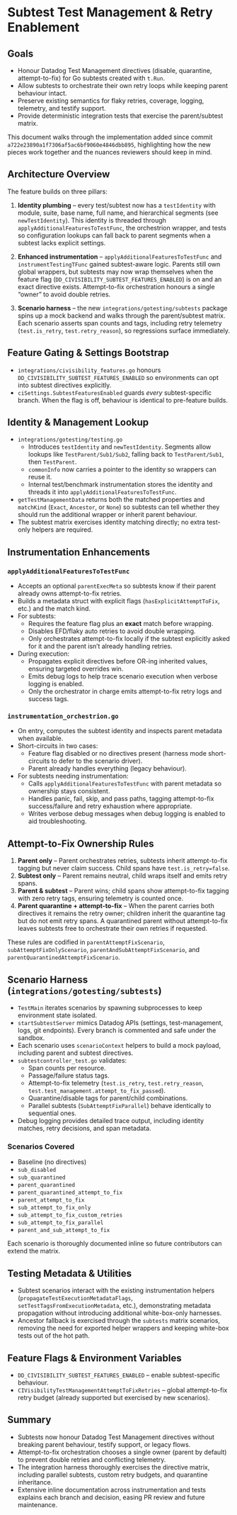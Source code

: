 # Subtest Test Management & Retry Enablement

## Goals

- Honour Datadog Test Management directives (disable, quarantine, attempt-to-fix) for Go
  subtests created with `t.Run`.
- Allow subtests to orchestrate their own retry loops while keeping parent behaviour intact.
- Preserve existing semantics for flaky retries, coverage, logging, telemetry, and testify support.
- Provide deterministic integration tests that exercise the parent/subtest matrix.

This document walks through the implementation added since commit
`a722e23890a1f7306af5ac6bf9060e4846dbb895`, highlighting how the new pieces work together and the
nuances reviewers should keep in mind.

## Architecture Overview

The feature builds on three pillars:

1. **Identity plumbing** – every test/subtest now has a `testIdentity` with module, suite, base name,
   full name, and hierarchical segments (see `newTestIdentity`). This identity is threaded through
   `applyAdditionalFeaturesToTestFunc`, the orchestrion wrapper, and tests so configuration lookups
   can fall back to parent segments when a subtest lacks explicit settings.

2. **Enhanced instrumentation** – `applyAdditionalFeaturesToTestFunc` and
   `instrumentTestingTFunc` gained subtest-aware logic. Parents still own global wrappers, but
   subtests may now wrap themselves when the feature flag (`DD_CIVISIBILITY_SUBTEST_FEATURES_ENABLED`) is
   on and an exact directive exists. Attempt-to-fix orchestration honours a single “owner” to avoid
   double retries.

3. **Scenario harness** – the new `integrations/gotesting/subtests` package spins up a mock backend
   and walks through the parent/subtest matrix. Each scenario asserts span counts and tags, including
   retry telemetry (`test.is_retry`, `test.retry_reason`), so regressions surface immediately.

## Feature Gating & Settings Bootstrap

- `integrations/civisibility_features.go` honours `DD_CIVISIBILITY_SUBTEST_FEATURES_ENABLED` so
  environments can opt into subtest directives explicitly.
- `ciSettings.SubtestFeaturesEnabled` guards *every* subtest-specific branch. When the flag is off,
  behaviour is identical to pre-feature builds.

## Identity & Management Lookup

- `integrations/gotesting/testing.go`
  - Introduces `testIdentity` and `newTestIdentity`. Segments allow lookups like
    `TestParent/Sub1/Sub2`, falling back to `TestParent/Sub1`, then `TestParent`.
  - `commonInfo` now carries a pointer to the identity so wrappers can reuse it.
  - Internal test/benchmark instrumentation stores the identity and threads it into
    `applyAdditionalFeaturesToTestFunc`.
- `getTestManagementData` returns both the matched properties and `matchKind`
  (`Exact`, `Ancestor`, or `None`) so subtests can tell whether they should run the additional
  wrapper or inherit parent behaviour.
- The subtest matrix exercises identity matching directly; no extra test-only helpers are required.

## Instrumentation Enhancements

### `applyAdditionalFeaturesToTestFunc`

- Accepts an optional `parentExecMeta` so subtests know if their parent already owns attempt-to-fix
  retries.
- Builds a metadata struct with explicit flags (`hasExplicitAttemptToFix`, etc.) and the match kind.
- For subtests:
  - Requires the feature flag plus an **exact** match before wrapping.
  - Disables EFD/flaky auto retries to avoid double wrapping.
  - Only orchestrates attempt-to-fix locally if the subtest explicitly asked for it and the parent
    isn’t already handling retries.
- During execution:
  - Propagates explicit directives before OR-ing inherited values, ensuring targeted overrides win.
  - Emits debug logs to help trace scenario execution when verbose logging is enabled.
  - Only the orchestrator in charge emits attempt-to-fix retry logs and success tags.

### `instrumentation_orchestrion.go`

- On entry, computes the subtest identity and inspects parent metadata when available.
- Short-circuits in two cases:
  - Feature flag disabled or no directives present (harness mode short-circuits to defer to the scenario driver).
  - Parent already handles everything (legacy behaviour).
- For subtests needing instrumentation:
  - Calls `applyAdditionalFeaturesToTestFunc` with parent metadata so ownership stays consistent.
  - Handles panic, fail, skip, and pass paths, tagging attempt-to-fix success/failure and retry
    exhaustion where appropriate.
  - Writes verbose debug messages when debug logging is enabled to aid troubleshooting.

## Attempt-to-Fix Ownership Rules

1. **Parent only** – Parent orchestrates retries, subtests inherit attempt-to-fix tagging but never
   claim success. Child spans have `test.is_retry=false`.
2. **Subtest only** – Parent remains neutral, child wraps itself and emits retry spans.
3. **Parent & subtest** – Parent wins; child spans show attempt-to-fix tagging with zero retry tags,
   ensuring telemetry is counted once.
4. **Parent quarantine + attempt-to-fix** – When the parent carries both directives it remains the
   retry owner; children inherit the quarantine tag but do not emit retry spans. A quarantined parent
   without attempt-to-fix leaves subtests free to orchestrate their own retries if requested.

These rules are codified in `parentAttemptFixScenario`,
`subAttemptFixOnlyScenario`, `parentAndSubAttemptFixScenario`, and
`parentQuarantinedAttemptFixScenario`.

## Scenario Harness (`integrations/gotesting/subtests`)

- `TestMain` iterates scenarios by spawning subprocesses to keep environment state isolated.
- `startSubtestServer` mimics Datadog APIs (settings, test-management, logs, git endpoints). Every
  branch is commented and safe under the sandbox.
- Each scenario uses `scenarioContext` helpers to build a mock payload, including parent and subtest
  directives.
- `subtestcontroller_test.go` validates:
  - Span counts per resource.
  - Passage/failure status tags.
  - Attempt-to-fix telemetry (`test.is_retry`, `test.retry_reason`, `test.test_management.attempt_to_fix_passed`).
  - Quarantine/disable tags for parent/child combinations.
  - Parallel subtests (`SubAttemptFixParallel`) behave identically to sequential ones.
- Debug logging provides detailed trace output, including identity matches,
  retry decisions, and span metadata.

### Scenarios Covered

- Baseline (no directives)
- `sub_disabled`
- `sub_quarantined`
- `parent_quarantined`
- `parent_quarantined_attempt_to_fix`
- `parent_attempt_to_fix`
- `sub_attempt_to_fix_only`
- `sub_attempt_to_fix_custom_retries`
- `sub_attempt_to_fix_parallel`
- `parent_and_sub_attempt_to_fix`

Each scenario is thoroughly documented inline so future contributors can extend the matrix.

## Testing Metadata & Utilities

- Subtest scenarios interact with the existing instrumentation helpers (`propagateTestExecutionMetadataFlags`,
  `setTestTagsFromExecutionMetadata`, etc.), demonstrating metadata propagation without introducing additional
  white-box-only harnesses.
- Ancestor fallback is exercised through the `subtests` matrix scenarios, removing the need for exported helper wrappers and keeping white-box tests out of the hot path.

## Feature Flags & Environment Variables

- `DD_CIVISIBILITY_SUBTEST_FEATURES_ENABLED` – enable subtest-specific behaviour.
- `CIVisibilityTestManagementAttemptToFixRetries` – global attempt-to-fix retry budget (already
  supported but exercised by new scenarios).

## Summary

- Subtests now honour Datadog Test Management directives without breaking parent behaviour, testify
  support, or legacy flows.
- Attempt-to-fix orchestration chooses a single owner (parent by default) to prevent double retries
  and conflicting telemetry.
- The integration harness thoroughly exercises the directive matrix, including parallel subtests,
  custom retry budgets, and quarantine inheritance.
- Extensive inline documentation across instrumentation and tests explains each branch and decision,
  easing PR review and future maintenance.
